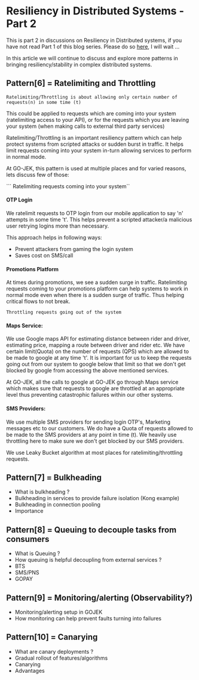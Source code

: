 # Resiliency in Distributed Systems - Part 2

This is part 2 in discussions on Resiliency in Distributed systems, if you have not read Part 1 of this blog series. 
Please do so [here](), I will wait ...

In this article we will continue to discuss and explore more patterns in bringing resiliency/stability in complex distributed systems.

## Pattern[6] = Ratelimiting and Throttling

```Ratelimiting/Throttling is about allowing only certain number of requests(n) in some time (t)```

This could be applied to requests which are coming into your system (ratelimiting access to your API),
or for the requests which you are leaving your system (when making calls to external third party services)

Ratelimiting/Throttling is an important resiliency pattern which can help protect systems from scripted attacks or sudden burst in traffic. 
It helps limit requests coming into your system in-turn allowing services to perform in normal mode.

At GO-JEK, this pattern is used at multiple places and for varied reasons, lets discuss few of those:

``` Ratelimiting requests coming into your system``

#### OTP Login
We ratelimit requests to OTP login from our mobile application to say 'n' attempts in some time 't'. 
This helps prevent a scripted attacker/a malicious user retrying logins more than necessary.

This approach helps in following ways:
- Prevent attackers from gaming the login system
- Saves cost on SMS/call

#### Promotions Platform
At times during promotions, we see a sudden surge in traffic. Ratelimiting requests coming to your promotions platform can help systems to work in normal mode even when there is a sudden surge of traffic.
Thus helping critical flows to not break.

```Throttling requests going out of the system```

#### Maps Service:
We use Google maps API for estimating distance between rider and driver, estimating price, mapping a route between driver and rider etc. 
We have certain limit(Quota) on the number of requests (QPS) which are allowed to be made to google at any time 't'. It is important for 
us to keep the requests going out from our system to google below that limit so that we don't get blocked by google from accessing the above mentioned services.

At GO-JEK, all the calls to google at GO-JEK go through Maps service which makes sure that requests to google are throttled at an appropriate level thus preventing catastrophic failures within our other systems.

#### SMS Providers:
We use multiple SMS providers for sending login OTP's, Marketing messages etc to our customers. We do have a Quota of requests allowed to be made to the SMS providers at any point in time (t). We heavily use throttling here to 
make sure we don't get blocked by our SMS providers.

We use Leaky Bucket algorithm at most places for ratelimiting/throttling requests.

## Pattern[7] = Bulkheading

- What is bulkheading ?
- Bulkheading in services to provide failure isolation (Kong example)
- Bulkheading in connection pooling 
- Importance

## Pattern[8] = Queuing to decouple tasks from consumers

- What is Queuing ?
- How queuing is helpful decoupling from external services ?
- BTS
- SMS/PNS
- GOPAY

## Pattern[9] = Monitoring/alerting (Observability?)

- Monitoring/alerting setup in GOJEK
- How monitoring can help prevent faults turning into failures

## Pattern[10] = Canarying

- What are canary deployments ?
- Gradual rollout of features/algorithms
- Canarying
- Advantages
